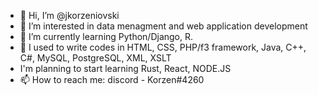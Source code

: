 - 👋 Hi, I’m @jkorzeniovski
- 👀 I’m interested in data menagment and web application development
- 🌱 I’m currently learning Python/Django, R.
- 💞️ I used to write codes in HTML, CSS, PHP/f3 framework, Java, C++, C#, MySQL, PostgreSQL, XML, XSLT
- I'm planning to start learning Rust, React, NODE.JS
- 📫 How to reach me: discord - Korzen#4260

<!---
jkorzeniovski/jkorzeniovski is a ✨ special ✨ repository because its `README.md` (this file) appears on your GitHub profile.
You can click the Preview link to take a look at your changes.
--->
